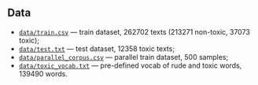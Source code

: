 ## Data
* [`data/train.csv`](https://github.com/vyhuholl/russian_detoxification/blob/master/data/train.csv) — train dataset, 262702 texts (213271 non-toxic, 37073 toxic);
* [`data/test.txt`](https://github.com/vyhuholl/russian_detoxification/blob/master/data/test.txt) — test dataset, 12358 toxic texts;
* [`data/parallel_corpus.csv`](https://github.com/vyhuholl/russian_detoxification/blob/master/data/parallel_corpus.csv) — parallel train dataset, 500 samples;
* [`data/toxic_vocab.txt`](https://github.com/vyhuholl/russian_detoxification/blob/master/data/toxic_vocab.txt) — pre-defined vocab of rude and toxic words, 139490 words.
